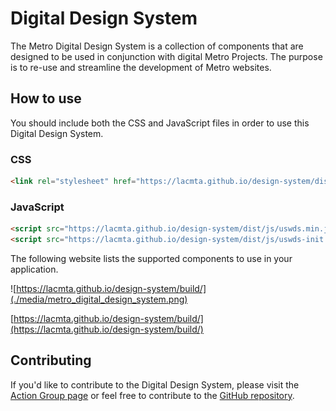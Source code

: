 # Digital Design System

The Metro Digital Design System is a collection of components that are designed to be used in conjunction with digital Metro Projects. The purpose is to re-use and streamline the development of Metro websites.


## How to use

You should include both the CSS and JavaScript files in order to use this Digital Design System.

### CSS

``` html
<link rel="stylesheet" href="https://lacmta.github.io/design-system/dist/css/uswds.min.css" type="text/css">
```

### JavaScript 

``` html
<script src="https://lacmta.github.io/design-system/dist/js/uswds.min.js"></script>
<script src="https://lacmta.github.io/design-system/dist/js/uswds-init.min.js"></script>
```

The following website lists the supported components to use in your application.

![https://lacmta.github.io/design-system/build/](./media/metro_digital_design_system.png)

[https://lacmta.github.io/design-system/build/](https://lacmta.github.io/design-system/build/)

## Contributing

If you'd like to contribute to the Digital Design System, please visit the [Action Group page](working_groups/digital_design_system/) or feel free to contribute to the [GitHub repository](https://github.com/LACMTA/design-system/).